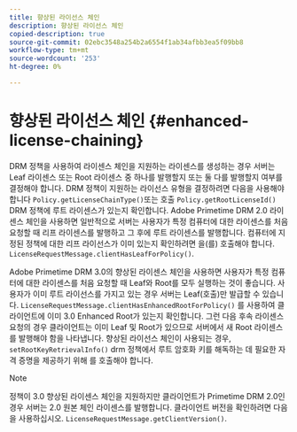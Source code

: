 ```yaml
---
title: 향상된 라이선스 체인
description: 향상된 라이선스 체인
copied-description: true
source-git-commit: 02ebc3548a254b2a6554f1ab34afbb3ea5f09bb8
workflow-type: tm+mt
source-wordcount: '253'
ht-degree: 0%

---
```


# 향상된 라이선스 체인 {#enhanced-license-chaining}

DRM 정책을 사용하여 라이센스 체인을 지원하는 라이센스를 생성하는 경우 서버는 Leaf 라이센스 또는 Root 라이센스 중 하나를 발행할지 또는 둘 다를 발행할지 여부를 결정해야 합니다. DRM 정책이 지원하는 라이선스 유형을 결정하려면 다음을 사용해야 합니다 `Policy.getLicenseChainType()`또는 호출 `Policy.getRootLicenseId()` DRM 정책에 루트 라이센스가 있는지 확인합니다. Adobe Primetime DRM 2.0 라이센스 체인을 사용하면 일반적으로 서버는 사용자가 특정 컴퓨터에 대한 라이센스를 처음 요청할 때 리프 라이센스를 발행하고 그 후에 루트 라이센스를 발행합니다. 컴퓨터에 지정된 정책에 대한 리프 라이선스가 이미 있는지 확인하려면 을(를) 호출해야 합니다. `LicenseRequestMessage.clientHasLeafForPolicy()`.

Adobe Primetime DRM 3.0의 향상된 라이센스 체인을 사용하면 사용자가 특정 컴퓨터에 대한 라이센스를 처음 요청할 때 Leaf와 Root를 모두 실행하는 것이 좋습니다. 사용자가 이미 루트 라이선스를 가지고 있는 경우 서버는 Leaf(호출)만 발급할 수 있습니다. `LicenseRequestMessage.clientHasEnhancedRootForPolicy()` 를 사용하여 클라이언트에 이미 3.0 Enhanced Root가 있는지 확인합니다. 그런 다음 후속 라이센스 요청의 경우 클라이언트는 이미 Leaf 및 Root가 있으므로 서버에서 새 Root 라이센스를 발행해야 함을 나타냅니다. 향상된 라이선스 체인이 사용되는 경우, `setRootKeyRetrievalInfo()` drm 정책에서 루트 암호화 키를 해독하는 데 필요한 자격 증명을 제공하기 위해 를 호출해야 합니다.

>[!NOTE]
>
>정책이 3.0 향상된 라이센스 체인을 지원하지만 클라이언트가 Primetime DRM 2.0인 경우 서버는 2.0 원본 체인 라이센스를 발행합니다. 클라이언트 버전을 확인하려면 다음을 사용하십시오. `LicenseRequestMessage.getClientVersion()`.
